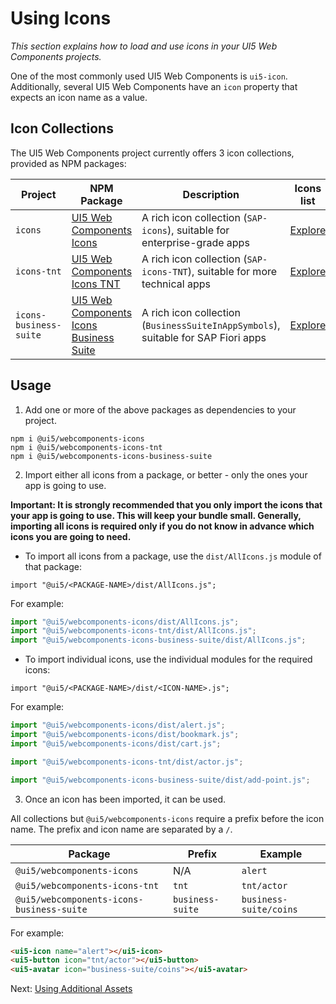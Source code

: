 # Using Icons

*This section explains how to load and use icons in your UI5 Web Components projects.*

One of the most commonly used UI5 Web Components is `ui5-icon`. Additionally, several UI5 Web Components have an `icon` property that expects an icon name as a value.


## Icon Collections

The UI5 Web Components project currently offers 3 icon collections, provided as NPM packages:

Project | NPM Package | Description | Icons list
-----------|-----------|------------|-------------
`icons` | [UI5 Web Components Icons](https://www.npmjs.com/package/@ui5/webcomponents-icons) | A rich icon collection (`SAP-icons`), suitable for enterprise-grade apps |[Explore](https://openui5.hana.ondemand.com/test-resources/sap/m/demokit/iconExplorer/webapp/index.html#/overview/SAP-icons)
`icons-tnt` | [UI5 Web Components Icons TNT](https://www.npmjs.com/package/@ui5/webcomponents-icons-tnt) | A rich icon collection (`SAP-icons-TNT`), suitable for more technical apps | [Explore](https://openui5.hana.ondemand.com/test-resources/sap/m/demokit/iconExplorer/webapp/index.html#/overview/SAP-icons-TNT)
`icons-business-suite` | [UI5 Web Components Icons Business Suite](https://www.npmjs.com/package/@ui5/webcomponents-icons-business-suite) | A rich icon collection (`BusinessSuiteInAppSymbols`), suitable for SAP Fiori apps | [Explore](https://sapui5.hana.ondemand.com/test-resources/sap/m/demokit/iconExplorer/webapp/index.html#/overview/BusinessSuiteInAppSymbols)

## Usage

 1. Add one or more of the above packages as dependencies to your project.

```
npm i @ui5/webcomponents-icons
npm i @ui5/webcomponents-icons-tnt
npm i @ui5/webcomponents-icons-business-suite
```

 2. Import either all icons from a package, or better - only the ones your app is going to use.

**Important: It is strongly recommended that you only import the icons that your app is going to use. This will keep your bundle small.
Generally, importing all icons is required only if you do not know in advance which icons you are going to need.**

 - To import all icons from a package, use the `dist/AllIcons.js` module of that package:

`import "@ui5/<PACKAGE-NAME>/dist/AllIcons.js";`

For example:
```js
import "@ui5/webcomponents-icons/dist/AllIcons.js";
import "@ui5/webcomponents-icons-tnt/dist/AllIcons.js";
import "@ui5/webcomponents-icons-business-suite/dist/AllIcons.js";
```
 - To import individual icons, use the individual modules for the required icons:

`import "@ui5/<PACKAGE-NAME>/dist/<ICON-NAME>.js";`

For example:
```js
import "@ui5/webcomponents-icons/dist/alert.js";
import "@ui5/webcomponents-icons/dist/bookmark.js";
import "@ui5/webcomponents-icons/dist/cart.js";

import "@ui5/webcomponents-icons-tnt/dist/actor.js";

import "@ui5/webcomponents-icons-business-suite/dist/add-point.js";
```

 3. Once an icon has been imported, it can be used.

All collections but `@ui5/webcomponents-icons` require a prefix before the icon name. The prefix and icon name are separated by a `/`. 

Package | Prefix | Example
----------|---------|-------------
`@ui5/webcomponents-icons` | N/A | `alert`
`@ui5/webcomponents-icons-tnt` | `tnt` | `tnt/actor`
`@ui5/webcomponents-icons-business-suite` | `business-suite` | `business-suite/coins`

For example:
```html
<ui5-icon name="alert"></ui5-icon>
<ui5-button icon="tnt/actor"></ui5-button>
<ui5-avatar icon="business-suite/coins"></ui5-avatar>
```

Next: [Using Additional Assets](05-using-assets.md)
